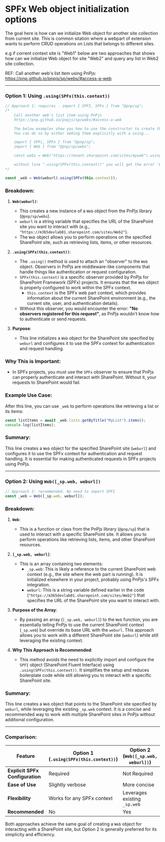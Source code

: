# SPFx Web object initialization options

The goal here is how can we initialize Web object for another site collection from current site. This is common sitation where a webpart of extension wants to perform CRUD operations on Lists that belongs to different sites.

e.g if corrent context site is "Web1" below are two approaches that shows how can we initialize Web object for site "Web2" and query any list in Web2 site collection.

REF: Call another web's list item using PnPjs: https://pnp.github.io/pnpjs/sp/webs/#access-a-web

---

### Option 1: Using `.using(SPFx(this.context))`

```typescript
// Approach 1: requires - import { SPFI, SPFx } from "@pnp/sp";
/*
    Call another web's list item using PnPjs
    https://pnp.github.io/pnpjs/sp/webs/#access-a-web

    The below examples show you how to use the constructor to create the base url for the Web although none of them are usable as is until you add observers. 
    You can do so by either adding them explicitly with a using...

    import { SPFi, SPFx } from "@pnp/sp";
    import { Web } from "@pnp/sp/webs";

    const web1 = Web("https://tenant.sharepoint.com/sites/myweb").using(SPFx(this.context));

    without line ".using(SPFx(this.context))" you will get the error 'Error: No observers registered for this request. (https://pnp.github.io/pnpjs/queryable/queryable#no-observers-registered-for-this-request)'
*/

const _web = Web(weburl).using(SPFx(this.context));
```

### Breakdown:

1. **`Web(weburl)`**:
   - This creates a new instance of a `Web` object from the PnPjs library (`@pnp/sp/webs`).
   - `weburl` is a string variable that specifies the URL of the SharePoint site you want to interact with (e.g., `"https://m365devlab01.sharepoint.com/sites/Web2"`).
   - The `Web` object allows you to perform operations on the specified SharePoint site, such as retrieving lists, items, or other resources.

2. **`.using(SPFx(this.context))`**:
   - The `.using()` method is used to attach an "observer" to the `Web` object. Observers in PnPjs are middleware-like components that handle things like authentication or request configuration.
   - `SPFx(this.context)` is a specific observer provided by PnPjs for SharePoint Framework (SPFx) projects. It ensures that the `Web` object is properly configured to work within the SPFx context.
     - `this.context` is the SPFx web part context, which provides information about the current SharePoint environment (e.g., the current site, user, and authentication details).
   - Without this observer, you would encounter the error: **"No observers registered for this request"**, as PnPjs wouldn't know how to authenticate or send requests.

3. **Purpose**:
   - This line initializes a `Web` object for the SharePoint site specified by `weburl` and configures it to use the SPFx context for authentication and request handling.

### Why This is Important:
- In SPFx projects, you must use the `SPFx` observer to ensure that PnPjs can properly authenticate and interact with SharePoint. Without it, your requests to SharePoint would fail.

### Example Use Case:
After this line, you can use `_web` to perform operations like retrieving a list or its items:
```typescript
const listItems = await _web.lists.getByTitle("MyList").items();
console.log(listItems);
```

### Summary:
This line creates a `Web` object for the specified SharePoint site (`weburl`) and configures it to use the SPFx context for authentication and request handling. It is essential for making authenticated requests in SPFx projects using PnPjs.

---

### Option 2: Using `Web([_sp.web, weburl])`

```typescript
// Approach 2: recommended. No need to import SPFI
const _web = Web([_sp.web, weburl]); 
```

### Breakdown:
1. **`Web`**:
   - This is a function or class from the PnPjs library (`@pnp/sp`) that is used to interact with a specific SharePoint site. It allows you to perform operations like retrieving lists, items, and other SharePoint resources.

2. **`[_sp.web, weburl]`**:
   - This is an array containing two elements:
     - `_sp.web`: This is likely a reference to the current SharePoint web context (e.g., the site where the web part is running). It is initialized elsewhere in your project, probably using PnPjs's SPFx integration.
     - `weburl`: This is a string variable defined earlier in the code (`"https://m365devlab01.sharepoint.com/sites/Web2"`) that specifies the URL of the SharePoint site you want to interact with.

3. **Purpose of the Array**:
   - By passing an array (`[_sp.web, weburl]`) to the `Web` function, you are essentially telling PnPjs to use the current SharePoint context (`_sp.web`) but override its base URL with the `weburl`. This approach allows you to work with a different SharePoint site (`weburl`) while still leveraging the existing context.

4. **Why This Approach is Recommended**:
   - This method avoids the need to explicitly import and configure the `SPFI` object (SharePoint Fluent Interface) using `.using(SPFx(this.context))`. It simplifies the setup and reduces boilerplate code while still allowing you to interact with a specific SharePoint site.

### Summary:
This line creates a `Web` object that points to the SharePoint site specified by `weburl`, while leveraging the existing `_sp.web` context. It is a concise and recommended way to work with multiple SharePoint sites in PnPjs without additional configuration.

---

### Comparison:

| Feature                          | Option 1 (`.using(SPFx(this.context))`) | Option 2 (`Web([_sp.web, weburl])`) |
|----------------------------------|-----------------------------------------|-------------------------------------|
| **Explicit SPFx Configuration** | Required                                | Not Required                        |
| **Ease of Use**                  | Slightly verbose                        | More concise                        |
| **Flexibility**                  | Works for any SPFx context              | Leverages existing `_sp.web`        |
| **Recommended**                  | No                                      | Yes                                 |

Both approaches achieve the same goal of creating a `Web` object for interacting with a SharePoint site, but Option 2 is generally preferred for its simplicity and efficiency.
